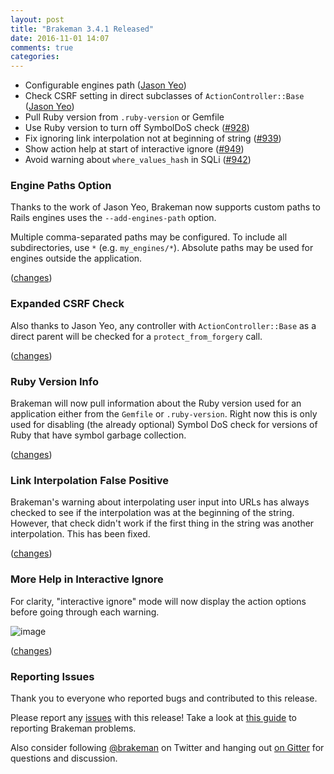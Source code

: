 ```yaml
---
layout: post
title: "Brakeman 3.4.1 Released"
date: 2016-11-01 14:07
comments: true
categories: 
---
```


* Configurable engines path ([Jason Yeo](https://github.com/jsyeo))
* Check CSRF setting in direct subclasses of `ActionController::Base` ([Jason Yeo](https://github.com/jsyeo))
* Pull Ruby version from `.ruby-version` or Gemfile
* Use Ruby version to turn off SymbolDoS check ([#928](https://github.com/presidentbeef/brakeman/issues/928))
* Fix ignoring link interpolation not at beginning of string ([#939](https://github.com/presidentbeef/brakeman/issues/939))
* Show action help at start of interactive ignore ([#949](https://github.com/presidentbeef/brakeman/issues/949))
* Avoid warning about `where_values_hash` in SQLi ([#942](https://github.com/presidentbeef/brakeman/issues/942))

### Engine Paths Option

Thanks to the work of Jason Yeo, Brakeman now supports custom paths to Rails engines uses the `--add-engines-path` option.

Multiple comma-separated paths may be configured. To include all subdirectories, use `*` (e.g. `my_engines/*`). Absolute paths may be used for engines outside the application.

([changes](https://github.com/presidentbeef/brakeman/pull/948))

### Expanded CSRF Check

Also thanks to Jason Yeo, any controller with `ActionController::Base` as a direct parent will be checked for a `protect_from_forgery` call.

([changes](https://github.com/presidentbeef/brakeman/pull/953))

### Ruby Version Info

Brakeman will now pull information about the Ruby version used for an application either from the `Gemfile` or `.ruby-version`. Right now this is only used for disabling (the already optional) Symbol DoS check for versions of Ruby that have symbol garbage collection.

([changes](https://github.com/presidentbeef/brakeman/pull/947))

### Link Interpolation False Positive

Brakeman's warning about interpolating user input into URLs has always checked to see if the interpolation was at the beginning of the string. However, that check didn't work if the first thing in the string was another interpolation. This has been fixed.

([changes](https://github.com/presidentbeef/brakeman/pull/940))

### More Help in Interactive Ignore

For clarity, "interactive ignore" mode will now display the action options before going through each warning.

![image](https://cloud.githubusercontent.com/assets/75613/19423195/e1d4846c-93d2-11e6-9e07-92ffdf545dbd.png)

([changes](https://github.com/presidentbeef/brakeman/pull/950))

### Reporting Issues

Thank you to everyone who reported bugs and contributed to this release.

Please report any [issues](https://github.com/presidentbeef/brakeman/issues) with this release! Take a look at [this guide](https://github.com/presidentbeef/brakeman/wiki/How-to-Report-a-Brakeman-Issue) to reporting Brakeman problems.

Also consider following [@brakeman](https://twitter.com/brakeman) on Twitter and hanging out [on Gitter](https://gitter.im/presidentbeef/brakeman) for questions and discussion.

